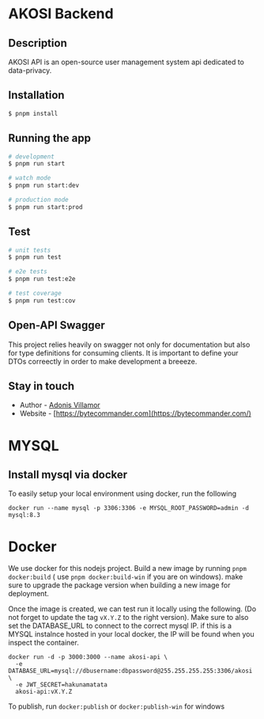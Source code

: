# AKOSI Backend

## Description

AKOSI API is an open-source user management system api dedicated to data-privacy.

## Installation

```bash
$ pnpm install
```

## Running the app

```bash
# development
$ pnpm run start

# watch mode
$ pnpm run start:dev

# production mode
$ pnpm run start:prod
```

## Test

```bash
# unit tests
$ pnpm run test

# e2e tests
$ pnpm run test:e2e

# test coverage
$ pnpm run test:cov
```
## Open-API Swagger

This project relies heavily on swagger not only for documentation but also for type definitions for consuming clients. It is important to define your DTOs correectly in order to make development a breeeze.

## Stay in touch

- Author - [Adonis Villamor](https://bytecommander.com)
- Website - [https://bytecommander.com](https://bytecommander.com/)


# MYSQL

## Install mysql via docker

To easily setup your local environment using docker, run the following

```
docker run --name mysql -p 3306:3306 -e MYSQL_ROOT_PASSWORD=admin -d mysql:8.3
```

# Docker

We use docker for this nodejs project. Build a new image by running `pnpm docker:build` ( use `pnpm docker:build-win` if you are on windows). make sure to upgrade the package version when building a new image for deployment.

Once the image is created, we can test run it locally using the following. (Do not forget to update the tag `vX.Y.Z` to the right version). Make sure to also set the DATABASE_URL to connect to the correct mysql IP. if this is a MYSQL instalnce hosted in your local docker, the IP will be found when you inspect the container.

```
docker run -d -p 3000:3000 --name akosi-api \
  -e DATABASE_URL=mysql://dbusername:dbpassword@255.255.255.255:3306/akosi \
  -e JWT_SECRET=hakunamatata
  akosi-api:vX.Y.Z
```

To publish, run `docker:publish` or `docker:publish-win` for windows